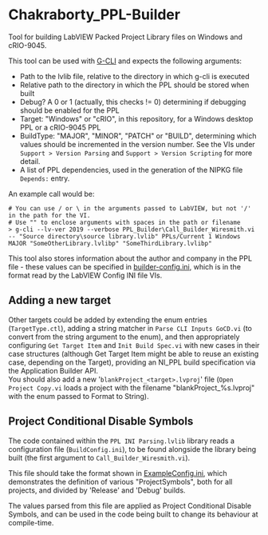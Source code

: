 # Chakraborty_PPL-Builder
Tool for building LabVIEW Packed Project Library files on Windows and cRIO-9045.

This tool can be used with [G-CLI](https://github.com/JamesMc86/G-CLI) and expects the following arguments:

- Path to the lvlib file, relative to the directory in which g-cli is executed
- Relative path to the directory in which the PPL should be stored when built
- Debug? A 0 or 1 (actually, this checks != 0) determining if debugging should be enabled for the PPL
- Target: "Windows" or "cRIO", in this repository, for a Windows desktop PPL or a cRIO-9045 PPL
- BuildType: "MAJOR", "MINOR", "PATCH" or "BUILD", determining which values should be incremented in the version number. See the VIs under `Support > Version Parsing` and `Support > Version Scripting` for more detail.
- A list of PPL dependencies, used in the generation of the NIPKG file `Depends:` entry.

An example call would be:
```
# You can use / or \ in the arguments passed to LabVIEW, but not '/' in the path for the VI.
# Use "" to enclose arguments with spaces in the path or filename
> g-cli --lv-ver 2019 --verbose PPL_Builder\Call_Builder_Wiresmith.vi -- "Source directory\source library.lvlib" PPLs/Current 1 Windows MAJOR "SomeOtherLibrary.lvlibp" "SomeThirdLibrary.lvlibp"
```

This tool also stores information about the author and company in the PPL file - these values can be specified in
[builder-config.ini](./builder-config.ini), which is in the format read by the LabVIEW Config INI file VIs.


## Adding a new target
Other targets could be added by extending the enum entries (`TargetType.ctl`),
adding a string matcher in `Parse CLI Inputs GoCD.vi` (to convert from the string argument to the enum),
and then appropriately configuring `Get Target Item` and `Init Build Spec.vi` with new cases in their case structures
(although Get Target Item might be able to reuse an existing case, depending on the Target),
providing an NI_PPL build specification via the Application Builder API.\
You should also add a new '`blankProject_<target>.lvproj`' file (`Open Project Copy.vi` loads a
project with the filename "blankProject_%s.lvproj" with the enum passed to Format to String).

## Project Conditional Disable Symbols
The code contained within the `PPL INI Parsing.lvlib` library reads a configuration file (`BuildConfig.ini`),
to be found alongside the library being built (the first argument to `Call_Builder_Wiresmith.vi`).

This file should take the format shown in [ExampleConfig.ini](./ExampleConfig.ini),
which demonstrates the definition of various "ProjectSymbols", both for all projects, and divided by 'Release' and 'Debug' builds.

The values parsed from this file are applied as Project Conditional Disable Symbols,
and can be used in the code being built to change its behaviour at compile-time.